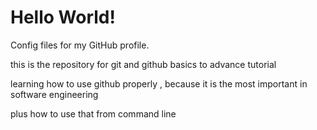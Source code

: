 # Hello World!

Config files for my GitHub profile.

this is the repository for git and github basics to advance tutorial

learning how to use github properly , because it is the most important in software engineering 

plus how to use that from command line 
